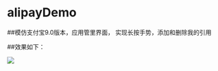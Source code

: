 # alipayDemo
##模仿支付宝9.0版本，应用管里界面， 实现长按手势，添加和删除我的引用

##效果如下：

![](https://github.com/TwOq/alipayDemo/raw/master/alipayDemo.gif) 
